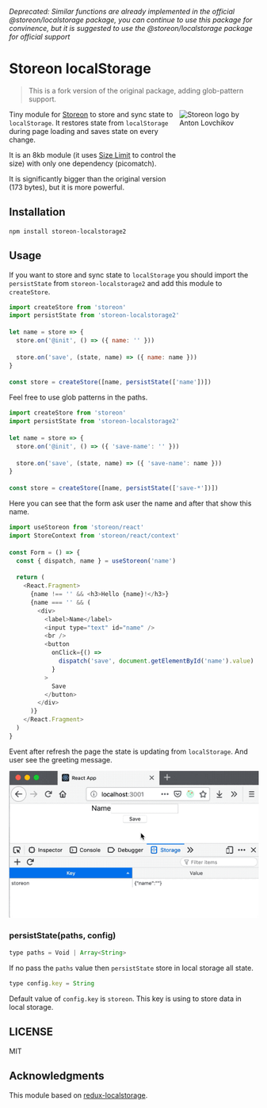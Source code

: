 *Deprecated: Similar functions are already implemented in the official @storeon/localstorage package, you can continue to use this package for convinence, but it is suggested to use the @storeon/localstorage package for official support*

# Storeon localStorage

> This is a fork version of the original package, adding glob-pattern support.

<img src="https://storeon.github.io/storeon/logo.svg" align="right"
     alt="Storeon logo by Anton Lovchikov" width="160" height="142">

Tiny module for [Storeon] to store and sync state to `localStorage`. It restores state from `localStorage` during page loading and saves state on every change.

It is an 8kb module (it uses [Size Limit] to control the size) with only one dependency (picomatch).

It is significantly bigger than the original version (173 bytes), but it is more powerful.

[size limit]: https://github.com/ai/size-limit
[storeon]: https://github.com/storeon/storeon

## Installation

```
npm install storeon-localstorage2
```

## Usage

If you want to store and sync state to `localStorage` you should import the `persistState` from `storeon-localstorage2` and add this module to `createStore`.

```js
import createStore from 'storeon'
import persistState from 'storeon-localstorage2'

let name = store => {
  store.on('@init', () => ({ name: '' }))

  store.on('save', (state, name) => ({ name: name }))
}

const store = createStore([name, persistState(['name'])])
```

Feel free to use glob patterns in the paths.

```js
import createStore from 'storeon'
import persistState from 'storeon-localstorage2'

let name = store => {
  store.on('@init', () => ({ 'save-name': '' }))

  store.on('save', (state, name) => ({ 'save-name': name }))
}

const store = createStore([name, persistState(['save-*'])])
```

Here you can see that the form ask user the name and after that show this name.

```js
import useStoreon from 'storeon/react'
import StoreContext from 'storeon/react/context'

const Form = () => {
  const { dispatch, name } = useStoreon('name')

  return (
    <React.Fragment>
      {name !== '' && <h3>Hello {name}!</h3>}
      {name === '' && (
        <div>
          <label>Name</label>
          <input type="text" id="name" />
          <br />
          <button
            onClick={() =>
              dispatch('save', document.getElementById('name').value)
            }
          >
            Save
          </button>
        </div>
      )}
    </React.Fragment>
  )
}
```

Event after refresh the page the state is updating from `localStorage`. And user see the greeting message.

![Example of store state to local storage](example.gif)

### persistState(paths, config)

```js
type paths = Void | Array<String>
```

If no pass the `paths` value then `persistState` store in local storage all state.

```js
type config.key = String
```

Default value of `config.key` is `storeon`. This key is using to store data in local storage.

## LICENSE

MIT

## Acknowledgments

This module based on [redux-localstorage](https://github.com/elgerlambert/redux-localstorage).
